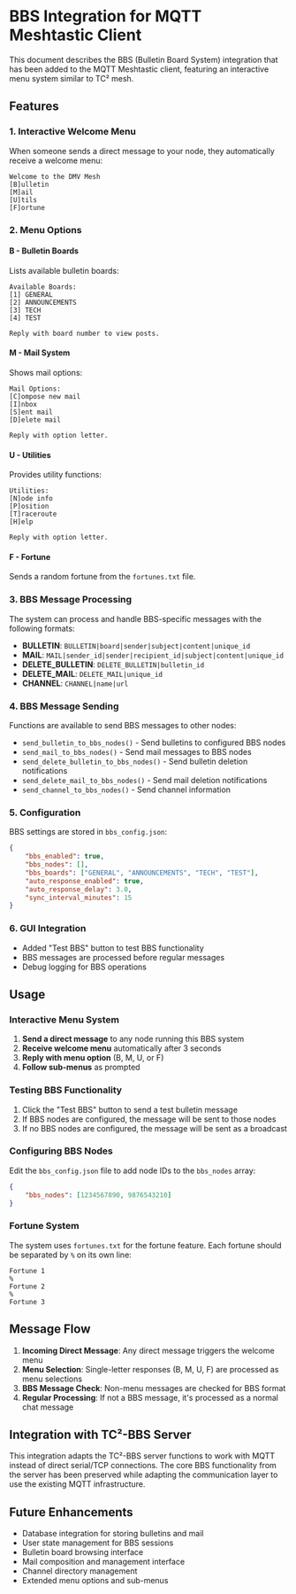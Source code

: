 # BBS Integration for MQTT Meshtastic Client

This document describes the BBS (Bulletin Board System) integration that has been added to the MQTT Meshtastic client, featuring an interactive menu system similar to TC² mesh.

## Features

### 1. Interactive Welcome Menu
When someone sends a direct message to your node, they automatically receive a welcome menu:

```
Welcome to the DMV Mesh
[B]ulletin
[M]ail
[U]tils
[F]ortune
```

### 2. Menu Options

#### **B - Bulletin Boards**
Lists available bulletin boards:
```
Available Boards:
[1] GENERAL
[2] ANNOUNCEMENTS
[3] TECH
[4] TEST

Reply with board number to view posts.
```

#### **M - Mail System**
Shows mail options:
```
Mail Options:
[C]ompose new mail
[I]nbox
[S]ent mail
[D]elete mail

Reply with option letter.
```

#### **U - Utilities**
Provides utility functions:
```
Utilities:
[N]ode info
[P]osition
[T]raceroute
[H]elp

Reply with option letter.
```

#### **F - Fortune**
Sends a random fortune from the `fortunes.txt` file.

### 3. BBS Message Processing
The system can process and handle BBS-specific messages with the following formats:

- **BULLETIN**: `BULLETIN|board|sender|subject|content|unique_id`
- **MAIL**: `MAIL|sender_id|sender|recipient_id|subject|content|unique_id`
- **DELETE_BULLETIN**: `DELETE_BULLETIN|bulletin_id`
- **DELETE_MAIL**: `DELETE_MAIL|unique_id`
- **CHANNEL**: `CHANNEL|name|url`

### 4. BBS Message Sending
Functions are available to send BBS messages to other nodes:

- `send_bulletin_to_bbs_nodes()` - Send bulletins to configured BBS nodes
- `send_mail_to_bbs_nodes()` - Send mail messages to BBS nodes
- `send_delete_bulletin_to_bbs_nodes()` - Send bulletin deletion notifications
- `send_delete_mail_to_bbs_nodes()` - Send mail deletion notifications
- `send_channel_to_bbs_nodes()` - Send channel information

### 5. Configuration
BBS settings are stored in `bbs_config.json`:

```json
{
    "bbs_enabled": true,
    "bbs_nodes": [],
    "bbs_boards": ["GENERAL", "ANNOUNCEMENTS", "TECH", "TEST"],
    "auto_response_enabled": true,
    "auto_response_delay": 3.0,
    "sync_interval_minutes": 15
}
```

### 6. GUI Integration
- Added "Test BBS" button to test BBS functionality
- BBS messages are processed before regular messages
- Debug logging for BBS operations

## Usage

### Interactive Menu System
1. **Send a direct message** to any node running this BBS system
2. **Receive welcome menu** automatically after 3 seconds
3. **Reply with menu option** (B, M, U, or F)
4. **Follow sub-menus** as prompted

### Testing BBS Functionality
1. Click the "Test BBS" button to send a test bulletin message
2. If BBS nodes are configured, the message will be sent to those nodes
3. If no BBS nodes are configured, the message will be sent as a broadcast

### Configuring BBS Nodes
Edit the `bbs_config.json` file to add node IDs to the `bbs_nodes` array:

```json
{
    "bbs_nodes": [1234567890, 9876543210]
}
```

### Fortune System
The system uses `fortunes.txt` for the fortune feature. Each fortune should be separated by `%` on its own line:

```
Fortune 1
%
Fortune 2
%
Fortune 3
```

## Message Flow

1. **Incoming Direct Message**: Any direct message triggers the welcome menu
2. **Menu Selection**: Single-letter responses (B, M, U, F) are processed as menu selections
3. **BBS Message Check**: Non-menu messages are checked for BBS format
4. **Regular Processing**: If not a BBS message, it's processed as a normal chat message

## Integration with TC²-BBS Server

This integration adapts the TC²-BBS server functions to work with MQTT instead of direct serial/TCP connections. The core BBS functionality from the server has been preserved while adapting the communication layer to use the existing MQTT infrastructure.

## Future Enhancements

- Database integration for storing bulletins and mail
- User state management for BBS sessions
- Bulletin board browsing interface
- Mail composition and management interface
- Channel directory management
- Extended menu options and sub-menus 